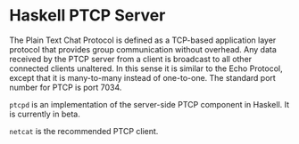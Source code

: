 Haskell PTCP Server
===================

The Plain Text Chat Protocol is defined as a TCP-based application layer
protocol that provides group communication without overhead. Any data received
by the PTCP server from a client is broadcast to all other connected clients
unaltered. In this sense it is similar to the Echo Protocol, except that it is
many-to-many instead of one-to-one. The standard port number for PTCP is port
7034.

`ptcpd` is an implementation of the server-side PTCP component in Haskell. It
is currently in beta.

`netcat` is the recommended PTCP client.
